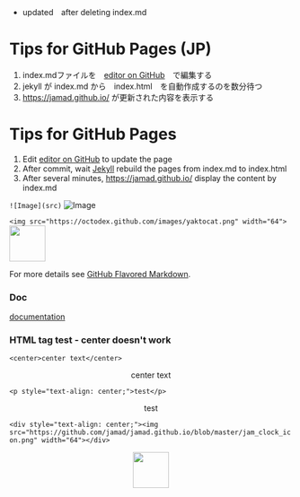 * updated　after deleting  index.md

# Tips for GitHub Pages (JP)
1. index.mdファイルを　[editor on GitHub](https://github.com/jamad/jamad.github.io/edit/master/index.md)　で編集する
2. jekyll が index.md から　index.html　を自動作成するのを数分待つ
3. https://jamad.github.io/ が更新された内容を表示する

# Tips for GitHub Pages
1. Edit [editor on GitHub](https://github.com/jamad/jamad.github.io/edit/master/index.md) to update the page
1. After commit, wait [Jekyll](https://jekyllrb.com/) rebuild the pages from index.md to index.html 
1. After several minutes, https://jamad.github.io/ display the content by index.md


```![Image](src)```
![Image](https://github.com/jamad/jamad.github.io/blob/master/jam_clock_icon.png)

```<img src="https://octodex.github.com/images/yaktocat.png" width="64">```
<img src="https://github.com/jamad/jamad.github.io/blob/master/jam_clock_icon.png" width="64">

For more details see [GitHub Flavored Markdown](https://guides.github.com/features/mastering-markdown/).


### Doc
[documentation](https://help.github.com/categories/github-pages-basics/) 

### HTML tag test - center doesn't work

`<center>center text</center>`
<center>center text</center>

`<p style="text-align: center;">test</p>`
<p style="text-align: center;">test</p>

`<div style="text-align: center;"><img src="https://github.com/jamad/jamad.github.io/blob/master/jam_clock_icon.png" width="64"></div>`
<div style="text-align: center;"><img src="https://github.com/jamad/jamad.github.io/blob/master/jam_clock_icon.png" width="64"></div>
